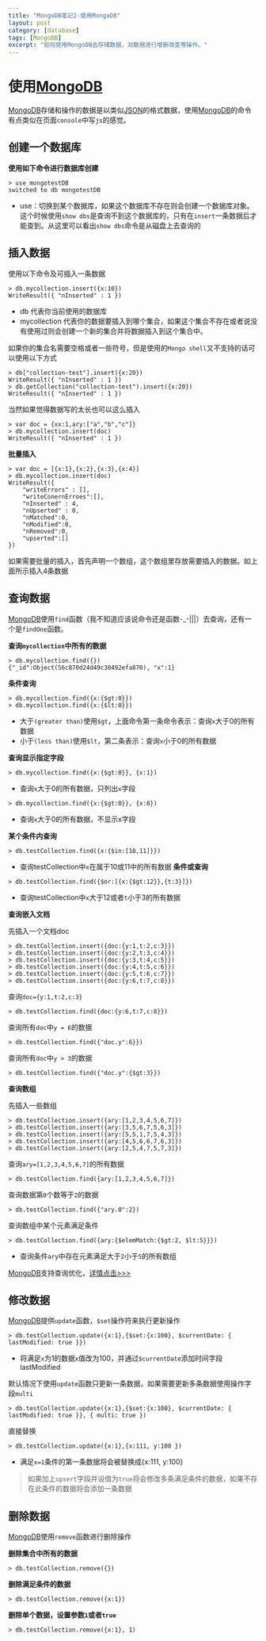 ```yaml
---
title: "MongoDB笔记2-使用MongoDB"
layout: post
category: [database]
tags: [MongoDB]
excerpt: "如何使用MongoDB去存储数据，对数据进行增删改查等操作。"
---
```


# 使用[MongoDB]

[MongoDB]存储和操作的数据是以类似[JSON]的格式数据，使用[MongoDB]的命令有点类似在页面`console`中写`js`的感觉。
## 创建一个数据库
__使用如下命令进行数据库创建__

```
> use mongotestDB
switched to db mongotestDB
```
* use：切换到某个数据库，如果这个数据库不存在则会创建一个数据库对象。这个时候使用`show dbs`是查询不到这个数据库的，只有在`insert`一条数据后才能查到。从这里可以看出`show dbs`命令是从磁盘上去查询的

## 插入数据
使用以下命令及可插入一条数据

```
> db.mycollection.insert({x:10})
WriteResult({ "nInserted" : 1 })
```

* db 代表你当前使用的数据库
* mycollection 代表你的数据要插入到哪个集合，如果这个集合不存在或者说没有使用过则会创建一个新的集合并将数据插入到这个集合中。

如果你的集合名需要空格或者一些符号，但是使用的`Mongo shell`又不支持的话可以使用以下方式

```
> db["collection-test"].insert({x:20})
WriteResult({ "nInserted" : 1 })
> db.getCollection("collection-test").insert({x:20})
WriteResult({ "nInserted" : 1 })
```

当然如果觉得数据写的太长也可以这么插入

```
> var doc = {xx:1,ary:["a","b","c"]}
> db.mycollection.insert(doc)
WriteResult({ "nInserted" : 1 })
```

__批量插入__

```
> var doc = [{x:1},{x:2},{x:3},{x:4}]
> db.mycollection.insert(doc)
WriteResult({ 
	"writeErrors" : [],
	"writeConernErroes":[],
	"nInserted" : 4,
	"nUpserted" : 0,
	"nMatched":0,
	"nModified":0,
	"nRemoved":0,
	"upserted":[]
})
```
如果需要批量的插入，首先声明一个数组，这个数组里存放需要插入的数据。如上面所示插入4条数据

## 查询数据

[MongoDB]使用`find`函数（我不知道应该说命令还是函数-_-|||）去查询，还有一个是`findOne`函数。

__查询`mycollection`中所有的数据__

```
> db.mycollection.find({})
{"_id":Object(56c870d24d49c30492efa870), "x":1}
```
__条件查询__

```
> db.mycollection.find({x:{$gt:0}})
> db.mycollection.find({x:{$lt:0}})
```

* 大于`(greater than)`使用`$gt`，上面命令第一条命令表示：查询`x`大于0的所有数据
* 小于`(less than)`使用`$lt`，第二条表示：查询`x`小于0的所有数据

__查询显示指定字段__


```
> db.mycollection.find({x:{$gt:0}}, {x:1})
```
* 查询`x`大于0的所有数据，只列出`x`字段

```
> db.mycollection.find({x:{$gt:0}}, {x:0})
```
* 查询`x`大于0的所有数据，不显示x字段

__某个条件内查询__

```
> db.testCollection.find({x:{$in:[10,11]}})
```
* 查询testCollection中`x`在属于10或11中的所有数据
__条件或查询__

```
> db.testCollection.find({$or:[{x:{$gt:12}},{t:3}]})
```
* 查询testCollection中`x`大于12或者`t`小于3的所有数据

__查询嵌入文档__

先插入一个文档doc

```
> db.testCollection.insert({doc:{y:1,t:2,c:3}})
> db.testCollection.insert({doc:{y:2,t:3,c:4}})
> db.testCollection.insert({doc:{y:3,t:4,c:5}})
> db.testCollection.insert({doc:{y:4,t:5,c:6}})
> db.testCollection.insert({doc:{y:5,t:6,c:7}})
> db.testCollection.insert({doc:{y:6,t:7,c:8}})
```
查询`doc={y:1,t:2,c:3}`

```
> db.testCollection.find({doc:{y:6,t:7,c:8}})
```
查询所有`doc`中`y = 6`的数据

```
> db.testCollection.find({"doc.y":6}})
```
查询所有`doc`中`y > 3`的数据

```
> db.testCollection.find({"doc.y":{$gt:3}})
```

__查询数组__<br>

先插入一些数组

```
> db.testCollection.insert({ary:[1,2,3,4,5,6,7]})
> db.testCollection.insert({ary:[3,5,6,7,5,6,3]})
> db.testCollection.insert({ary:[5,5,1,7,5,4,3]})
> db.testCollection.insert({ary:[4,5,6,6,7,6,3]})
> db.testCollection.insert({ary:[2,5,4,7,5,7,3]})
```

查询`ary=[1,2,3,4,5,6,7]`的所有数据

```
> db.testCollection.find({ary:[1,2,3,4,5,6,7]})
```
查询数据第`0`个数等于`2`的数据

```
> db.testCollection.find({"ary.0":2})
```
查询数组中某个元素满足条件

```
> db.testCollection.find({ary:{$elemMatch:{$gt:2, $lt:5}}})
```
* 查询条件`ary`中存在元素满足大于`2`小于`5`的所有数组

[MongoDB]支持查询优化，[详情点击>>>]

## 修改数据
[MongoDB]提供`update`函数，`$set`操作符来执行更新操作

```
> db.testCollection.update({x:1},{$set:{x:100}, $currentDate: { lastModified: true }})
```
* 将满足`x`为1的数据`x`值改为100，并通过`$currentDate`添加时间字段lastModified

默认情况下使用`update`函数只更新一条数据，如果需要更新多条数据使用操作字段`multi`

```
> db.testCollection.update({x:1},{$set:{x:100}, $currentDate: { lastModified: true }}, { multi: true })
```
直接替换

```
> db.testCollection.update({x:1},{x:111, y:100 })
```
* 满足`x=1`条件的第一条数据将会被替换成{x:111, y:100}

> 如果加上`upsert`字段并设值为`true`将会修改多条满足条件的数据，如果不存在此条件的数据将会添加一条数据

## 删除数据

[MongoDB]使用`remove`函数进行删除操作

__删除集合中所有的数据__

```
> db.testCollection.remove({})
```

__删除满足条件的数据__

```
> db.testCollection.remove({x:1})
```

__删除单个数据，设置参数`1`或者`true`__

```
> db.testCollection.remove({x:1}, 1)
```
[官网]:https://www.mongodb.org
[MongoDB]:https://www.mongodb.org
[下载]:https://www.mongo|||db.org|/||dow||nloads?_ga=1.146306676.1535760226.1455459089#production
[JSON]:https://en.wikipedia.org/wiki/JSON
[详情点击>>>]:https://docs.mongodb.org/manual/core/query-optimization/